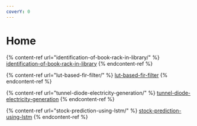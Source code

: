 ```yaml
---
coverY: 0
---
```


# Home

{% content-ref url="identification-of-book-rack-in-library/" %}
[identification-of-book-rack-in-library](identification-of-book-rack-in-library/)
{% endcontent-ref %}

{% content-ref url="lut-based-fir-filter/" %}
[lut-based-fir-filter](lut-based-fir-filter/)
{% endcontent-ref %}

{% content-ref url="tunnel-diode-electricity-generation/" %}
[tunnel-diode-electricity-generation](tunnel-diode-electricity-generation/)
{% endcontent-ref %}

{% content-ref url="stock-prediction-using-lstm/" %}
[stock-prediction-using-lstm](stock-prediction-using-lstm/)
{% endcontent-ref %}

